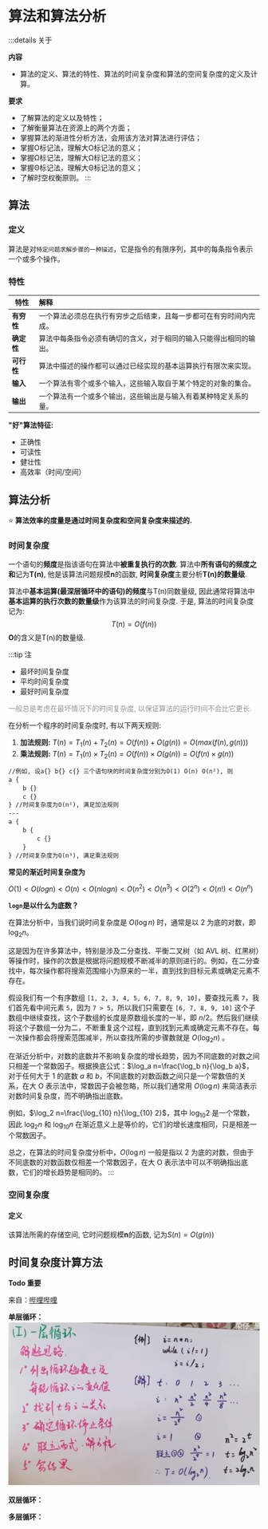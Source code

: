# 算法和算法分析

:::details 关于

**内容**
- 算法的定义、算法的特性、算法的时间复杂度和算法的空间复杂度的定义及计算。

**要求**
- 了解算法的定义以及特性；
- 了解衡量算法在资源上的两个方面；
- 掌握算法的渐进性分析方法，会用该方法对算法进行评估；
- 掌握Ο标记法，理解大Ο标记法的意义；
- 掌握Ω标记法，理解大Ω标记法的意义；
- 掌握Θ标记法，理解大Θ标记法的意义；
- 了解时空权衡原则。
:::
## 算法
### 定义
算法是对`特定问题求解步骤的一种描述`，它是指令的有限序列，其中的每条指令表示一个或多个操作。

### 特性

| 特性 | 解释 |
| ------------- | :----------- |
| **有穷性** | 一个算法必须总在执行有穷步之后结束，且每一步都可在有穷时间内完成。 |
| **确定性** | 算法中每条指令必须有确切的含义，对于相同的输入只能得出相同的输出。 |
| **可行性** | 算法中描述的操作都可以通过已经实现的基本运算执行有限次来实现。 |
| **输入** | 一个算法有零个或多个输入，这些输入取自于某个特定的对象的集合。 |
| **输出** | 一个算法有一个或多个输出，这些输出是与输入有着某种特定关系的量。 |


**"好"算法特征:**
- 正确性 
- 可读性 
- 健壮性 
- 高效率（时间/空间）

## 算法分析

:star: **算法效率的度量是通过时间复杂度和空间复杂度来描述的.**

### 时间复杂度

一个语句的**频度**是指该语句在算法中**被重复执行的次数**. 算法中**所有语句的频度之和**记为**T(n)**, 他是该算法问题规模**n**的函数, **时间复杂度**主要分析**T(n)**的**数量级**. 

算法中**基本运算(最深层循环中的语句)**的**频度**与T(n)同数量级, 因此通常将算法中**基本运算的执行次数的数量级**作为该算法的时间复杂度. 于是, 算法的时间复杂度记为:
$$T(n)=O(f(n))$$
**O**的含义是T(n)的数量级.

:::tip 注
- 最坏时间复杂度
- 平均时间复杂度
- 最好时间复杂度

<font color="#909399">一般总是考虑在最坏情况下的时间复杂度, 以保证算法的运行时间不会比它更长.</font>

在分析一个程序的时间复杂度时, 有以下两天规则:
1. **加法规则:** $T(n)=T_1(n)+T_2(n)=O(f(n))+O(g(n))=O(max(f(n), g(n)))$
2. **乘法规则:** $T(n)=T_1(n)×T_2(n)=O(f(n))×O(g(n))=O(f(n)×g(n))$

``` txt
//例如, 设a{} b{} c{} 三个语句块的时间复杂度分别为O(1) O(n) O(n²), 则
a {
    b {}
    c {}
} //时间复杂度为O(n²), 满足加法规则
---
a {
    b {
        c {}
    }
} //时间复杂度为O(n³), 满足乘法规则
```
**常见的渐近时间复杂度为**

$O(1) < O(logn) < O(n) < O(nlogn) < O(n^2) < O(n^3) < O(2^n) < O(n!) < O(n^n)$

**`logn`是以什么为底数？**

在算法分析中，当我们说时间复杂度是 $O(\log n)$ 时，通常是以 2 为底的对数，即 $\log_2 n$。

这是因为在许多算法中，特别是涉及二分查找、平衡二叉树（如 AVL 树、红黑树）等操作时，操作的次数是根据将问题规模不断减半的原则进行的。例如，在二分查找中，每次操作都将搜索范围缩小为原来的一半，直到找到目标元素或确定元素不存在。

假设我们有一个有序数组 `[1, 2, 3, 4, 5, 6, 7, 8, 9, 10]`，要查找元素 `7`，我们首先看中间元素 `5`，因为 `7 > 5`，所以我们只需要在 `[6, 7, 8, 9, 10]` 这个子数组中继续查找，这个子数组的长度是原数组长度的一半，即 $n/2$。然后我们继续将这个子数组一分为二，不断重复这个过程，直到找到元素或确定元素不存在。每一次操作都会将搜索范围减半，所以查找所需的步骤数就是 $O(\log_2 n)$ 。

在渐近分析中，对数的底数并不影响复杂度的增长趋势，因为不同底数的对数之间只相差一个常数因子。根据换底公式：$\log_a n=\frac{\log_b n}{\log_b a}$，对于任何大于 1 的底数 $a$ 和 $b$，不同底数的对数函数之间只是一个常数倍的关系，在大 O 表示法中，常数因子会被忽略，所以我们通常用 $O(\log n)$ 来简洁表示对数时间复杂度，而不明确指出底数。

例如，$\log_2 n=\frac{\log_{10} n}{\log_{10} 2}$，其中 $\log_{10} 2$ 是一个常数，因此 $\log_2 n$ 和 $\log_{10} n$ 在渐近意义上是等价的，它们的增长速度相同，只是相差一个常数因子。


总之，在算法的时间复杂度分析中，$O(\log n)$ 一般是指以 2 为底的对数，但由于不同底数的对数函数仅相差一个常数因子，在大 O 表示法中可以不明确指出底数，它们的增长趋势是相同的。
:::


### 空间复杂度

#### 定义
该算法所需的存储空间, 它时问题规模**n**的函数, 记为$S(n)=O(g(n))$


## 时间复杂度计算方法

**Todo 重要**

来自：[哔哩哔哩](https://www.bilibili.com/video/BV13d4y1K74p/?spm_id_from=333.337.search-card.all.click&vd_source=ab7db153cb3c1a5fcc8ca921f92378b7)

**单层循环：**
<img src="./images/算法分析1.png" style="margin: 2px auto; max-width: 100%;">

**双层循环：**

**多层循环：**
